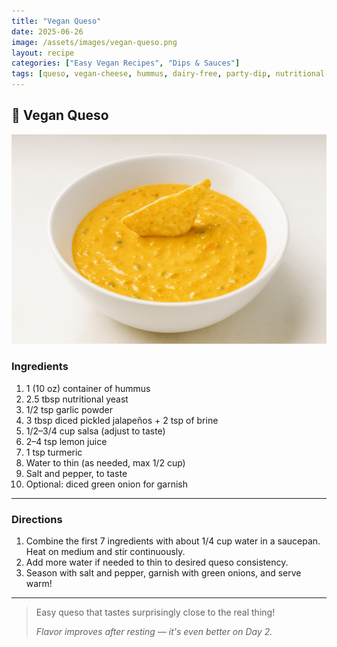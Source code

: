 ```yaml
---
title: "Vegan Queso"
date: 2025-06-26
image: /assets/images/vegan-queso.png
layout: recipe
categories: ["Easy Vegan Recipes", "Dips & Sauces"]
tags: [queso, vegan-cheese, hummus, dairy-free, party-dip, nutritional-yeast, spicy]
---
```


## 🧀 Vegan Queso

![Vegan Queso](/assets/images/vegan-queso.png)

### Ingredients

1. 1 (10 oz) container of hummus  
2. 2.5 tbsp nutritional yeast  
3. 1/2 tsp garlic powder  
4. 3 tbsp diced pickled jalapeños + 2 tsp of brine  
5. 1/2–3/4 cup salsa (adjust to taste)  
6. 2–4 tsp lemon juice  
7. 1 tsp turmeric  
8. Water to thin (as needed, max 1/2 cup)  
9. Salt and pepper, to taste  
10. Optional: diced green onion for garnish  

---

### Directions

1. Combine the first 7 ingredients with about 1/4 cup water in a saucepan.  
   Heat on medium and stir continuously.  
2. Add more water if needed to thin to desired queso consistency.  
3. Season with salt and pepper, garnish with green onions, and serve warm!

---

> Easy queso that tastes surprisingly close to the real thing!  
>  
> *Flavor improves after resting — it's even better on Day 2.*
